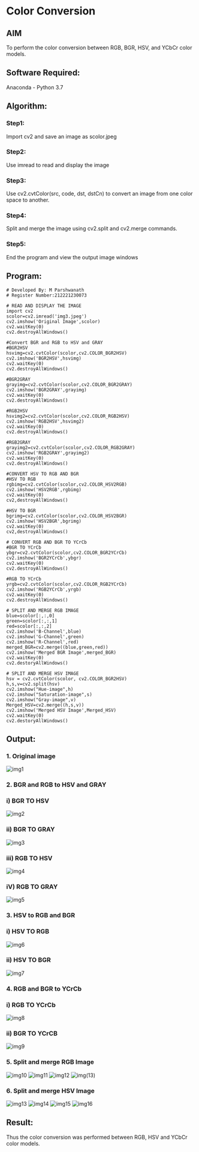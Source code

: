 # Color Conversion
## AIM
To perform the color conversion between RGB, BGR, HSV, and YCbCr color models.

## Software Required:
Anaconda - Python 3.7
## Algorithm:
### Step1:
Import cv2 and save an image as scolor.jpeg

### Step2:
Use imread to read and display the image

### Step3:
Use cv2.cvtColor(src, code, dst, dstCn) to convert an image from one color space to another.

### Step4:
Split and merge the image using cv2.split and cv2.merge commands.

### Step5:
End the program and view the output image windows

## Program:
```
# Developed By: M Parshwanath
# Register Number:212221230073
```
```
# READ AND DISPLAY THE IMAGE
import cv2
scolor=cv2.imread('img3.jpeg')
cv2.imshow('Original Image',scolor)
cv2.waitKey(0)
cv2.destroyAllWindows()
```

```
#Convert BGR and RGB to HSV and GRAY
#BGR2HSV
hsvimg=cv2.cvtColor(scolor,cv2.COLOR_BGR2HSV)
cv2.imshow('BGR2HSV',hsvimg)
cv2.waitKey(0)
cv2.destroyAllWindows()

#BGR2GRAY
grayimg=cv2.cvtColor(scolor,cv2.COLOR_BGR2GRAY)
cv2.imshow('BGR2GRAY',grayimg)
cv2.waitKey(0)
cv2.destroyAllWindows()

#RGB2HSV
hsvimg2=cv2.cvtColor(scolor,cv2.COLOR_RGB2HSV)
cv2.imshow('RGB2HSV',hsvimg2)
cv2.waitKey(0)
cv2.destroyAllWindows()

#RGB2GRAY
grayimg2=cv2.cvtColor(scolor,cv2.COLOR_RGB2GRAY)
cv2.imshow('RGB2GRAY',grayimg2)
cv2.waitKey(0)
cv2.destroyAllWindows()

```
```
#CONVERT HSV TO RGB AND BGR
#HSV TO RGB
rgbimg=cv2.cvtColor(scolor,cv2.COLOR_HSV2RGB)
cv2.imshow('HSV2RGB',rgbimg)
cv2.waitKey(0)
cv2,destroyAllWindows()

#HSV TO BGR
bgrimg=cv2.cvtColor(scolor,cv2.COLOR_HSV2BGR)
cv2.imshow('HSV2BGR',bgrimg)
cv2.waitKey(0)
cv2,destroyAllWindows()
```
```
# CONVERT RGB AND BGR TO YCrCb
#BGR TO YCrCb
ybgr=cv2.cvtColor(scolor,cv2.COLOR_BGR2YCrCb)
cv2.imshow('BGR2YCrCb',ybgr)
cv2.waitKey(0)
cv2.destroyAllWindows()

#RGB TO YCrCb
yrgb=cv2.cvtColor(scolor,cv2.COLOR_RGB2YCrCb)
cv2.imshow('RGB2YCrCb',yrgb)
cv2.waitKey(0)
cv2.destroyAllWindows()
```
```
# SPLIT AND MERGE RGB IMAGE
blue=scolor[:,:,0]
green=scolor[:,:,1]
red=scolor[:,:,2]
cv2.imshow('B-Channel',blue)
cv2.imshow('G-Channel',green)
cv2.imshow('R-Channel',red)
merged_BGR=cv2.merge((blue,green,red))
cv2.imshow('Merged BGR Image',merged_BGR)
cv2.waitKey(0)
cv2.destoryAllWindows()
```
```
# SPLIT AND MERGE HSV IMAGE
hsv = cv2.cvtColor(scolor, cv2.COLOR_BGR2HSV)
h,s,v=cv2.split(hsv)
cv2.imshow("Hue-image",h)
cv2.imshow("Saturation-image",s)
cv2.imshow("Gray-image",v)
Merged_HSV=cv2.merge((h,s,v))
cv2.imshow('Merged HSV Image',Merged_HSV)
cv2.waitKey(0)
cv2.destoryAllWindows()
```

## Output:
### 1. Original image
![img1](https://user-images.githubusercontent.com/95388047/228000872-96bda938-d09c-4690-848e-9c0f5f039f57.png)

### 2. BGR and RGB to HSV and GRAY
### i) BGR TO HSV
![img2](https://user-images.githubusercontent.com/95388047/228000941-e71be6d5-86c9-4326-9c34-465ee847d20f.png)
### ii) BGR TO GRAY
![img3](https://user-images.githubusercontent.com/95388047/228001410-8bfc49e6-cec6-473b-a3e4-67d8de294253.png)
            
### iii) RGB TO HSV
![img4](https://user-images.githubusercontent.com/95388047/228001620-4755942d-119e-4c6a-bbe4-2de0190738e4.png)

### iV) RGB TO GRAY
![img5](https://user-images.githubusercontent.com/95388047/228001694-07ff0b0d-b812-4eb4-b2f5-46b7e3f8cff6.png)

### 3. HSV to RGB and BGR
### i) HSV TO RGB
![img6](https://user-images.githubusercontent.com/95388047/228001740-851ae924-bd48-4e29-ab51-f13f5f5992ae.png)
### ii) HSV TO BGR
![img7](https://user-images.githubusercontent.com/95388047/228001900-2cb4d6cf-af02-4fc9-826b-6e62e02cfdea.png)


### 4. RGB and BGR to YCrCb
### i) RGB TO YCrCb
![img8](https://user-images.githubusercontent.com/95388047/228002154-f71cc43d-5f5c-43aa-aed4-859074298384.png)

### ii) BGR TO YCrCB
![img9](https://user-images.githubusercontent.com/95388047/228002200-1ecba2de-c0a4-480c-867f-3f657e414588.png)


### 5. Split and merge RGB Image
![img10](https://user-images.githubusercontent.com/95388047/228002352-6e8a59b8-80ed-427a-afa0-0d673da8992f.png)
![img11](https://user-images.githubusercontent.com/95388047/228002413-45d562a6-9f30-4e7b-9f07-2ac344c09efb.png)
![img12](https://user-images.githubusercontent.com/95388047/228003158-9f7e6576-498e-4cc2-930a-e08d7f50c043.png)
![img(13)](https://user-images.githubusercontent.com/95388047/228003189-3254ddee-9c40-46da-9e5f-d47bd8fe62a1.png)

### 6. Split and merge HSV Image
![img13](https://user-images.githubusercontent.com/95388047/228003253-8c56f4ca-1294-4f46-ab5e-74159c7738ed.png)
![img14](https://user-images.githubusercontent.com/95388047/228003287-e643cbaa-8c30-4fe2-be86-7e0a66b940fa.png)
![img15](https://user-images.githubusercontent.com/95388047/228003319-b21defb4-da1a-4a54-b25c-73033c88cbc2.png)
![img16](https://user-images.githubusercontent.com/95388047/228003339-24c1f327-0235-4357-84d3-a5ada075623f.png)


## Result:
Thus the color conversion was performed between RGB, HSV and YCbCr color models.
